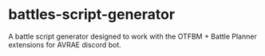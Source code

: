 # battles-script-generator
A battle script generator designed to work with the OTFBM + Battle Planner extensions for AVRAE discord bot. 
